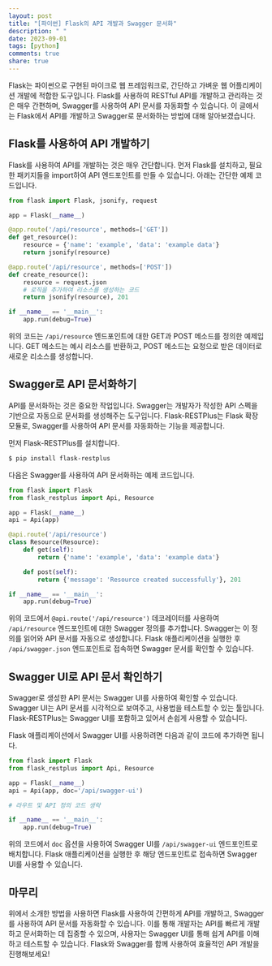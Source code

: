 ```yaml
---
layout: post
title: "[파이썬] Flask의 API 개발과 Swagger 문서화"
description: " "
date: 2023-09-01
tags: [python]
comments: true
share: true
---
```


Flask는 파이썬으로 구현된 마이크로 웹 프레임워크로, 간단하고 가벼운 웹 어플리케이션 개발에 적합한 도구입니다. Flask를 사용하여 RESTful API를 개발하고 관리하는 것은 매우 간편하며, Swagger를 사용하여 API 문서를 자동화할 수 있습니다. 이 글에서는 Flask에서 API를 개발하고 Swagger로 문서화하는 방법에 대해 알아보겠습니다.

## Flask를 사용하여 API 개발하기

Flask를 사용하여 API를 개발하는 것은 매우 간단합니다. 먼저 Flask를 설치하고, 필요한 패키지들을 import하여 API 엔드포인트를 만들 수 있습니다. 아래는 간단한 예제 코드입니다.

```python
from flask import Flask, jsonify, request

app = Flask(__name__)

@app.route('/api/resource', methods=['GET'])
def get_resource():
    resource = {'name': 'example', 'data': 'example data'}
    return jsonify(resource)

@app.route('/api/resource', methods=['POST'])
def create_resource():
    resource = request.json
    # 로직을 추가하여 리소스를 생성하는 코드
    return jsonify(resource), 201

if __name__ == '__main__':
    app.run(debug=True)
```

위의 코드는 `/api/resource` 엔드포인트에 대한 GET과 POST 메소드를 정의한 예제입니다. GET 메소드는 예시 리소스를 반환하고, POST 메소드는 요청으로 받은 데이터로 새로운 리소스를 생성합니다.

## Swagger로 API 문서화하기

API를 문서화하는 것은 중요한 작업입니다. Swagger는 개발자가 작성한 API 스펙을 기반으로 자동으로 문서화를 생성해주는 도구입니다. Flask-RESTPlus는 Flask 확장 모듈로, Swagger를 사용하여 API 문서를 자동화하는 기능을 제공합니다.

먼저 Flask-RESTPlus를 설치합니다.

```bash
$ pip install flask-restplus
```

다음은 Swagger를 사용하여 API 문서화하는 예제 코드입니다.

```python
from flask import Flask
from flask_restplus import Api, Resource

app = Flask(__name__)
api = Api(app)

@api.route('/api/resource')
class Resource(Resource):
    def get(self):
        return {'name': 'example', 'data': 'example data'}

    def post(self):
        return {'message': 'Resource created successfully'}, 201

if __name__ == '__main__':
    app.run(debug=True)
```

위의 코드에서 `@api.route('/api/resource')` 데코레이터를 사용하여 `/api/resource` 엔드포인트에 대한 Swagger 정의를 추가합니다. Swagger는 이 정의를 읽어와 API 문서를 자동으로 생성합니다. Flask 애플리케이션을 실행한 후 `/api/swagger.json` 엔드포인트로 접속하면 Swagger 문서를 확인할 수 있습니다.

## Swagger UI로 API 문서 확인하기

Swagger로 생성한 API 문서는 Swagger UI를 사용하여 확인할 수 있습니다. Swagger UI는 API 문서를 시각적으로 보여주고, 사용법을 테스트할 수 있는 툴입니다. Flask-RESTPlus는 Swagger UI를 포함하고 있어서 손쉽게 사용할 수 있습니다.

Flask 애플리케이션에서 Swagger UI를 사용하려면 다음과 같이 코드에 추가하면 됩니다.

```python
from flask import Flask
from flask_restplus import Api, Resource

app = Flask(__name__)
api = Api(app, doc='/api/swagger-ui')

# 라우트 및 API 정의 코드 생략

if __name__ == '__main__':
    app.run(debug=True)
```

위의 코드에서 `doc` 옵션을 사용하여 Swagger UI를 `/api/swagger-ui` 엔드포인트로 배치합니다. Flask 애플리케이션을 실행한 후 해당 엔드포인트로 접속하면 Swagger UI를 사용할 수 있습니다.

## 마무리

위에서 소개한 방법을 사용하면 Flask를 사용하여 간편하게 API를 개발하고, Swagger를 사용하여 API 문서를 자동화할 수 있습니다. 이를 통해 개발자는 API를 빠르게 개발하고 문서화하는 데 집중할 수 있으며, 사용자는 Swagger UI를 통해 쉽게 API를 이해하고 테스트할 수 있습니다. Flask와 Swagger를 함께 사용하여 효율적인 API 개발을 진행해보세요!